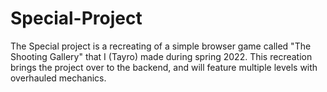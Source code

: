 # Special-Project

The Special project is a recreating of a simple browser game called "The Shooting Gallery" that I (Tayro) made during spring 2022. This recreation brings the project over to the backend, and will feature multiple levels with overhauled mechanics.